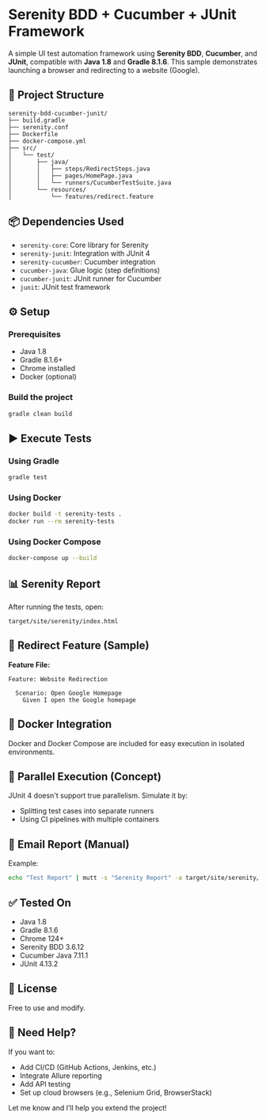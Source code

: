 # Serenity BDD + Cucumber + JUnit Framework

A simple UI test automation framework using **Serenity BDD**, **Cucumber**, and **JUnit**, compatible with **Java 1.8** and **Gradle 8.1.6**. This sample demonstrates launching a browser and redirecting to a website (Google).

## 📁 Project Structure

```
serenity-bdd-cucumber-junit/
├── build.gradle
├── serenity.conf
├── Dockerfile
├── docker-compose.yml
├── src/
│   └── test/
│       ├── java/
│       │   ├── steps/RedirectSteps.java
│       │   ├── pages/HomePage.java
│       │   └── runners/CucumberTestSuite.java
│       └── resources/
│           └── features/redirect.feature
```

## 📦 Dependencies Used

- `serenity-core`: Core library for Serenity
- `serenity-junit`: Integration with JUnit 4
- `serenity-cucumber`: Cucumber integration
- `cucumber-java`: Glue logic (step definitions)
- `cucumber-junit`: JUnit runner for Cucumber
- `junit`: JUnit test framework

## ⚙️ Setup

### Prerequisites
- Java 1.8
- Gradle 8.1.6+
- Chrome installed
- Docker (optional)

### Build the project
```bash
gradle clean build
```

## ▶️ Execute Tests

### Using Gradle
```bash
gradle test
```

### Using Docker
```bash
docker build -t serenity-tests .
docker run --rm serenity-tests
```

### Using Docker Compose
```bash
docker-compose up --build
```

## 📊 Serenity Report

After running the tests, open:
```
target/site/serenity/index.html
```

## 🔄 Redirect Feature (Sample)

**Feature File:**
```gherkin
Feature: Website Redirection

  Scenario: Open Google Homepage
    Given I open the Google homepage
```

## 🐳 Docker Integration

Docker and Docker Compose are included for easy execution in isolated environments.

## 🚀 Parallel Execution (Concept)

JUnit 4 doesn't support true parallelism. Simulate it by:
- Splitting test cases into separate runners
- Using CI pipelines with multiple containers

## 📧 Email Report (Manual)

Example:
```bash
echo "Test Report" | mutt -s "Serenity Report" -a target/site/serenity/index.html -- your.email@example.com
```

## ✅ Tested On

- Java 1.8
- Gradle 8.1.6
- Chrome 124+
- Serenity BDD 3.6.12
- Cucumber Java 7.11.1
- JUnit 4.13.2

## 🪪 License

Free to use and modify.

## 🙋 Need Help?

If you want to:
- Add CI/CD (GitHub Actions, Jenkins, etc.)
- Integrate Allure reporting
- Add API testing
- Set up cloud browsers (e.g., Selenium Grid, BrowserStack)

Let me know and I’ll help you extend the project!